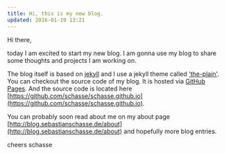 ```yaml
---
title: Hi, this is my new blog.
updated: 2016-01-19 13:21
---
```


Hi there,

today I am excited to start my new blog. I am gonna use my blog to share some thoughts and projects I am working on.

The blog itself is based on [jekyll](http://jekyllrb.com/) and I use a jekyll theme called ['the-plain'](https://github.com/heiswayi/the-plain). You can checkout the source code of my blog. It is hosted via [GitHub Pages](https://pages.github.com/). And the source code is located here [https://github.com/schasse/schasse.github.io](https://github.com/schasse/schasse.github.io).

You can probably soon read about me on my about page [http://blog.sebastianschasse.de/about](http://blog.sebastianschasse.de/about) and hopefully more blog entries.

cheers
schasse
